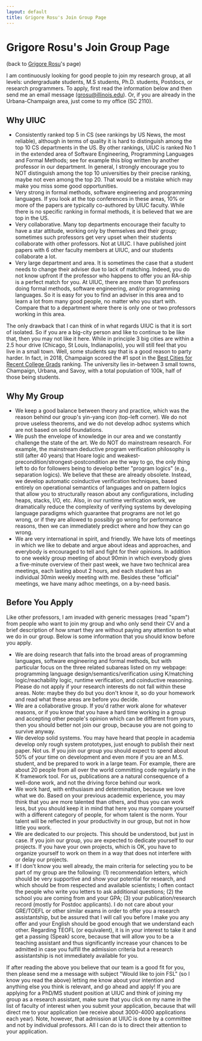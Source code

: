 ```yaml
---
layout: default
title: Grigore Rosu's Join Group Page
---
```


# Grigore Rosu's Join Group Page

(back to [Grigore Rosu]({{site.baseurl}}/people/grigore-rosu/index.html)'s page)

I am continuously looking for good people to join my research group, at all levels: undergraduate students, M.S students, Ph.D. students, Postdocs, or research programmers. To apply, first read the information below and then send me an email message (grosu@illinois.edu). Or, if you are already in the Urbana-Champaign area, just come to my office (SC 2110).

## Why UIUC

- Consistently ranked top 5 in CS (see rankings by US News, the most reliable), although in terms of quality it is hard to distinguish among the top 10 CS departments in the US. By other rankings, UIUC is ranked No 1 in the extended area of Software Engineering, Programming Languages and Formal Methods; see for example this blog written by another professor in our department. In general, I strongly encourage you to NOT distinguish among the top 10 universities by their precise ranking, maybe not even among the top 20. That would be a mistake which may make you miss some good opportunities.
- Very strong in formal methods, software engineering and programming languages. If you look at the top conferences in these areas, 10% or more of the papers are typically co-authored by UIUC faculty. While there is no specific ranking in formal methods, it is believed that we are top in the US.
- Very collaborative. Many top departments encourage their faculty to have a star attitude, working only by themselves and their group; sometimes such professors get very upset when their students collaborate with other professors. Not at UIUC. I have published joint papers with 6 other faculty members at UIUC, and our students collaborate a lot.
- Very large department and area. It is sometimes the case that a student needs to change their adviser due to lack of matching. Indeed, you do not know upfront if the professor who happens to offer you an RA-ship is a perfect match for you. At UIUC, there are more than 10 professors doing formal methods, software engineering, and/or programming languages. So it is easy for you to find an adviser in this area and to learn a lot from many good people, no matter who you start with. Compare that to a department where there is only one or two professors working in this area.

The only drawback that I can think of in what regards UIUC is that it is sort of isolated. So if you are a big-city person and like to continue to be like that, then you may not like it here. While in principle 3 big cities are within a 2.5 hour drive (Chicago, St Louis, Indianapolis), you will still feel that you live in a small town. Well, some students say that is a good reason to party harder. In fact, in 2018, Champaign scored the #1 spot in the 
[Best Cities for Recent College Grads](https://livability.com/top-10/college/top-10-best-cities-for-recent-college-grads/2018/il/champaign) ranking. The university lies in-between 3 small towns, Champaign, Urbana, and Savoy, with a total population of 100k, half of those being students.

## Why My Group

- We keep a good balance between theory and practice, which was the reason behind our group's yin-yang icon (top-left corner). We do not prove useless theorems, and we do not develop adhoc systems which are not based on solid foundations.
- We push the envelope of knowledge in our area and we constantly challenge the state of the art. We do NOT do mainstream research. For example, the mainstream deductive program verification philosophy is still (after 40 years) that Hoare logic and weakest-precondition/strongest-postcondition are the way to go, the only thing left to do for followers being to develop better "program logics" (e.g., separation logics). We believe that these are already obsolete. Instead, we develop automatic coinductive verification techniques, based entirely on operational semantics of languages and on pattern logics that allow you to structurally reason about any configurations, including heaps, stacks, I/O, etc. Also, in our runtime verification work, we dramatically reduce the complexity of verifying systems by developing language paradigms which guarantee that programs are not let go wrong, or if they are allowed to possibly go wrong for performance reasons, then we can immediately predict where and how they can go wrong.
- We are very international in spirit, and friendly. We have lots of meetings in which we like to debate and argue about ideas and approaches, and everybody is encouraged to tell and fight for their opinions. In addition to one weekly group meeting of about 90min in which everybody gives a five-minute overview of their past week, we have two technical area meetings, each lasting about 2 hours, and each student has an individual 30min weekly meeting with me. Besides these "official" meetings, we have many adhoc meetings, on a by-need basis.

## Before You Apply

Like other professors, I am invaded with generic messages (read "spam") from people who want to join my group and who only send their CV and a brief description of how smart they are without paying any attention to what we do in our group. Below is some information that you should know before you apply.
 
- We are doing research that falls into the broad areas of programming languages, software engineering and formal methods, but with particular focus on the three related subareas listed on my webpage: programming language design/semantics/verification using K/matching logic/reachability logic, runtime verification, and coinductive reasoning. Please do not apply if your research interests do not fall within these areas. Note: maybe they do but you don't know it, so do your homework and read what these areas are before you decide.
- We are a collaborative group. If you'd rather work alone for whatever reasons, or if you know that you have a hard time working in a group and accepting other people's opinion which can be different from yours, then you should better not join our group, because you are not going to survive anyway.
- We develop solid systems. You may have heard that people in academia develop only rough system prototypes, just enough to publish their next paper. Not us. If you join our group you should expect to spend about 50% of your time on development and even more if you are an M.S. student, and be prepared to work in a large team. For example, there are about 20 people from all over the world committing code regularly in the K framework tool. For us, publications are a natural consequence of a well-done work, and not the driving force behind our work.
- We work hard, with enthusiasm and determination, because we love what we do. Based on your previous academic experience, you may think that you are more talented than others, and thus you can work less, but you should keep it in mind that here you may compare yourself with a different category of people, for whom talent is the norm. Your talent will be reflected in your productivity in our group, but not in how little you work.
- We are dedicated to our projects. This should be understood, but just in case. If you join our group, you are expected to dedicate yourself to our projects. If you have your own projects, which is OK, you have to organize yourself to work on them in a way that does not interfere with or delay our projects.
- If I don't know you well already, the main criteria for selecting you to be part of my group are the following: (1) recommendation letters, which should be very supportive and show your potential for research, and which should be from respected and available scientists; I often contact the people who write you letters to ask additional questions; (2) the school you are coming from and your GPA; (3) your publication/research record (mostly for Postdoc applicants). I do not care about your GRE/TOEFL or other similar exams in order to offer you a research assistantship, but be assured that I will call you before I make you any offer and your English should be good enough that we understand each other. Regarding TEOFL (or equivalent), it is in your interest to take it and get a passing (Speak) score, because that will allow you to be a teaching assistant and thus significantly increase your chances to be admitted in case you fulfill the admission criteria but a research assistantship is not immediately available for you.

If after reading the above you believe that our team is a good fit for you, then please send me a message with subject "Would like to join FSL" (so I know you read the above) letting me know about your intention and anything else you think is relevant, and go ahead and apply! If you are applying for a PhD/MS student position at UIUC and think of joining my group as a research assistant, make sure that you click on my name in the list of faculty of interest when you submit your application, because that will direct me to your application (we receive about 3000-4000 applications each year). Note, however, that admission at UIUC is done by a committee and not by individual professors. All I can do is to direct their attention to your application.

